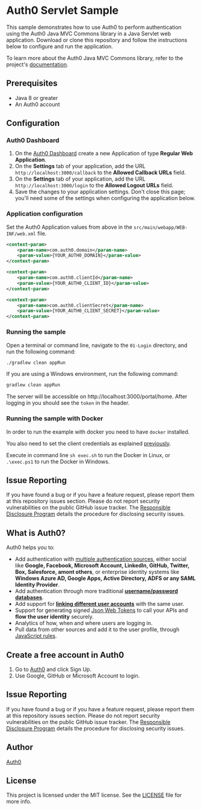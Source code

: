 
# Auth0 Servlet Sample

This sample demonstrates how to use Auth0 to perform authentication using the Auth0 Java MVC Commons library in a Java Servlet web application. Download or clone this repository and follow the instructions below to configure and run the application.

To learn more about the Auth0 Java MVC Commons library, refer to the project's [documentation](https://github.com/auth0/auth0-java-mvc-common/blob/master/README.md).

## Prerequisites

- Java 8 or greater
- An Auth0 account

## Configuration

### Auth0 Dashboard
1. On the [Auth0 Dashboard](https://manage.auth0.com/#/clients) create a new Application of type **Regular Web Application**.
1. On the **Settings** tab of your application, add the URL `http://localhost:3000/callback` to the **Allowed Callback URLs** field.
1. On the **Settings** tab of your application, add the URL `http://localhost:3000/login` to the **Allowed Logout URLs** field.
1. Save the changes to your application settings. Don't close this page; you'll need some of the settings when configuring the application below.

### Application configuration

Set the Auth0 Application values from above in the `src/main/webapp/WEB-INF/web.xml` file.

```xml
<context-param>
    <param-name>com.auth0.domain</param-name>
    <param-value>{YOUR_AUTH0_DOMAIN}</param-value>
</context-param>

<context-param>
    <param-name>com.auth0.clientId</param-name>
    <param-value>{YOUR_AUTH0_CLIENT_ID}</param-value>
</context-param>

<context-param>
    <param-name>com.auth0.clientSecret</param-name>
    <param-value>{YOUR_AUTH0_CLIENT_SECRET}</param-value>
</context-param>
```

### Running the sample

Open a terminal or command line, navigate to the `01-Login` directory, and run the following command:

```bash
./gradlew clean appRun
```

If you are using a Windows environment, run the following command:

```bash
gradlew clean appRun
```

The server will be accessible on http://localhost:3000/portal/home. After logging in you should see the `token` in the header.

### Running the sample with Docker

In order to run the example with docker you need to have `docker` installed.

You also need to set the client credentials as explained [previously](#java-application).

Execute in command line `sh exec.sh` to run the Docker in Linux, or `.\exec.ps1` to run the Docker in Windows.

## Issue Reporting

If you have found a bug or if you have a feature request, please report them at this repository issues section. Please do not report security vulnerabilities on the public GitHub issue tracker. The [Responsible Disclosure Program](https://auth0.com/whitehat) details the procedure for disclosing security issues.

## What is Auth0?

Auth0 helps you to:

* Add authentication with [multiple authentication sources](https://docs.auth0.com/identityproviders), either social like **Google, Facebook, Microsoft Account, LinkedIn, GitHub, Twitter, Box, Salesforce, amont others**, or enterprise identity systems like **Windows Azure AD, Google Apps, Active Directory, ADFS or any SAML Identity Provider**.
* Add authentication through more traditional **[username/password databases](https://docs.auth0.com/mysql-connection-tutorial)**.
* Add support for **[linking different user accounts](https://docs.auth0.com/link-accounts)** with the same user.
* Support for generating signed [Json Web Tokens](https://docs.auth0.com/jwt) to call your APIs and **flow the user identity** securely.
* Analytics of how, when and where users are logging in.
* Pull data from other sources and add it to the user profile, through [JavaScript rules](https://docs.auth0.com/rules).

## Create a free account in Auth0

1. Go to [Auth0](https://auth0.com) and click Sign Up.
2. Use Google, GitHub or Microsoft Account to login.

## Issue Reporting

If you have found a bug or if you have a feature request, please report them at this repository issues section. Please do not report security vulnerabilities on the public GitHub issue tracker. The [Responsible Disclosure Program](https://auth0.com/whitehat) details the procedure for disclosing security issues.

## Author

[Auth0](https://auth0.com)

## License

This project is licensed under the MIT license. See the [LICENSE](LICENSE.txt) file for more info.

